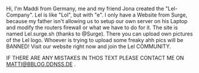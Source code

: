 Hi, I'm Maddi from Germany, 
me and my friend Jona created the "Lel-Company". Lel is like "Lol", but with "e". I only have a Website from Surge, because my father isn't allowing us to setup our own server on his Laptop and modify the routers firewall or what we have to do for it. The site is named Lel.surge.sh (thanks to @Surge). There you can upload own pictures of the Lel logo. Whoever is trying to upload some freaky ahh pics will be BANNED! Visit our website right now and join the Lel COMMUNITY.



IF THERE ARE ANY MISTAKES IN THOS TEXT PLEASE CONTACT ME ON MATTI@BBLOG.DDNSS.DE .
